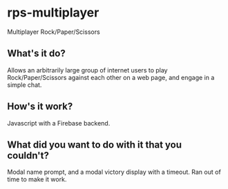 # rps-multiplayer
Multiplayer Rock/Paper/Scissors

## What's it do?
Allows an arbitrarily large group of internet users to play Rock/Paper/Scissors against each other on a web page, and engage in a simple chat.

## How's it work?
Javascript with a Firebase backend.

## What did you want to do with it that you couldn't?
Modal name prompt, and a modal victory display with a timeout.  Ran out of time to make it work.